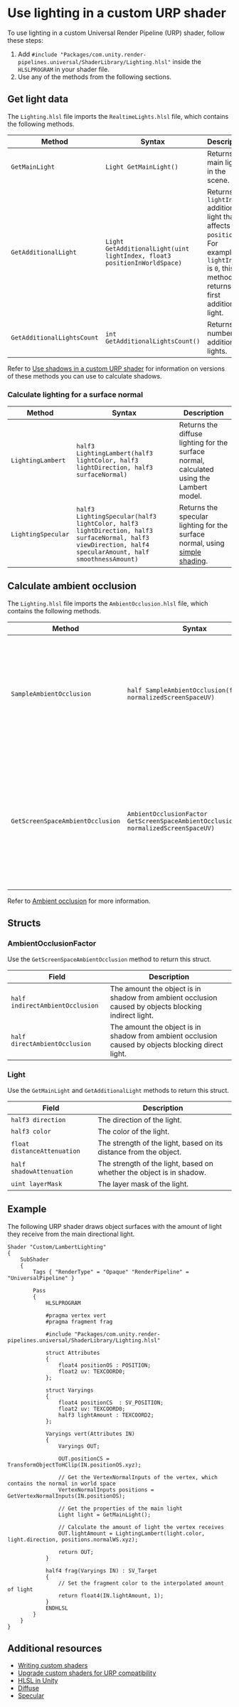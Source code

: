 # Use lighting in a custom URP shader

To use lighting in a custom Universal Render Pipeline (URP) shader, follow these steps:

1. Add `#include "Packages/com.unity.render-pipelines.universal/ShaderLibrary/Lighting.hlsl"` inside the `HLSLPROGRAM` in your shader file.
2. Use any of the methods from the following sections.

## Get light data

The `Lighting.hlsl` file imports the `RealtimeLights.hlsl` file, which contains the following methods.

| **Method** | **Syntax** | **Description** |
|-|-|-|
| `GetMainLight` | `Light GetMainLight()` | Returns the main light in the scene. |
| `GetAdditionalLight` | `Light GetAdditionalLight(uint lightIndex, float3 positionInWorldSpace)` | Returns the `lightIndex` additional light that affects `positionWS`. For example, if `lightIndex` is `0`, this method returns the first additional light. |
| `GetAdditionalLightsCount` | `int GetAdditionalLightsCount()` | Returns the number of additional lights. |

Refer to [Use shadows in a custom URP shader](use-built-in-shader-methods-shadows.md) for information on versions of these methods you can use to calculate shadows.

### Calculate lighting for a surface normal

| **Method** | **Syntax** | **Description** |
|-|-|-|
| `LightingLambert` | `half3 LightingLambert(half3 lightColor, half3 lightDirection, half3 surfaceNormal)` | Returns the diffuse lighting for the surface normal, calculated using the Lambert model. |
| `LightingSpecular` | `half3 LightingSpecular(half3 lightColor, half3 lightDirection, half3 surfaceNormal, half3 viewDirection, half4 specularAmount, half smoothnessAmount)` | Returns the specular lighting for the surface normal, using [simple shading](shading-model.md#simple-shading). |

## Calculate ambient occlusion

The `Lighting.hlsl` file imports the `AmbientOcclusion.hlsl` file, which contains the following methods.

| **Method** | **Syntax** | **Description** |
|-|-|-|
| `SampleAmbientOcclusion` | `half SampleAmbientOcclusion(float2 normalizedScreenSpaceUV)` | Returns the ambient occlusion value at the position in screen space, where 0 means occluded and 1 means unoccluded. |
| `GetScreenSpaceAmbientOcclusion` | `AmbientOcclusionFactor GetScreenSpaceAmbientOcclusion(float2 normalizedScreenSpaceUV)` | Returns the indirect and direct ambient occlusion values at the position in screen space, where 0 means occluded and 1 means unoccluded. |

Refer to [Ambient occlusion](post-processing-ssao.md) for more information.

## Structs

### AmbientOcclusionFactor

Use the `GetScreenSpaceAmbientOcclusion` method to return this struct.

| **Field** | **Description** |
|-|-|
| `half indirectAmbientOcclusion` | The amount the object is in shadow from ambient occlusion caused by objects blocking indirect light. |
| `half directAmbientOcclusion` | The amount the object is in shadow from ambient occlusion caused by objects blocking direct light. |

### Light

Use the `GetMainLight` and `GetAdditionalLight` methods to return this struct.

| **Field** | **Description** |
|-|-|
| `half3 direction` | The direction of the light. |
| `half3 color` | The color of the light. |
| `float distanceAttenuation` | The strength of the light, based on its distance from the object. |
| `half shadowAttenuation` | The strength of the light, based on whether the object is in shadow. |
| `uint layerMask` | The layer mask of the light. |

## Example

The following URP shader draws object surfaces with the amount of light they receive from the main directional light.

```hlsl
Shader "Custom/LambertLighting"
{
    SubShader
    {
        Tags { "RenderType" = "Opaque" "RenderPipeline" = "UniversalPipeline" }

        Pass
        {
            HLSLPROGRAM

            #pragma vertex vert
            #pragma fragment frag

            #include "Packages/com.unity.render-pipelines.universal/ShaderLibrary/Lighting.hlsl"

            struct Attributes
            {
                float4 positionOS : POSITION;
                float2 uv: TEXCOORD0;
            };

            struct Varyings
            {
                float4 positionCS  : SV_POSITION;
                float2 uv: TEXCOORD0;
                half3 lightAmount : TEXCOORD2;
            };

            Varyings vert(Attributes IN)
            {
                Varyings OUT;

                OUT.positionCS = TransformObjectToHClip(IN.positionOS.xyz);

                // Get the VertexNormalInputs of the vertex, which contains the normal in world space
                VertexNormalInputs positions = GetVertexNormalInputs(IN.positionOS);

                // Get the properties of the main light
                Light light = GetMainLight();

                // Calculate the amount of light the vertex receives
                OUT.lightAmount = LightingLambert(light.color, light.direction, positions.normalWS.xyz);

                return OUT;
            }

            half4 frag(Varyings IN) : SV_Target
            {
                // Set the fragment color to the interpolated amount of light
                return float4(IN.lightAmount, 1);
            }
            ENDHLSL
        }
    }
}
```

## Additional resources

- [Writing custom shaders](writing-custom-shaders-urp.md)
- [Upgrade custom shaders for URP compatibility](urp-shaders/birp-urp-custom-shader-upgrade-guide.md)
- [HLSL in Unity](https://docs.unity3d.com/Manual/SL-ShaderPrograms.html)
- [Diffuse](https://docs.unity3d.com/Manual/shader-NormalDiffuse.html)
- [Specular](https://docs.unity3d.com/Manual/shader-NormalSpecular.html)



